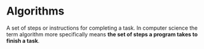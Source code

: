 # Algorithms

A set of steps or instructions for completing a task. In computer science the term algorithm more specifically means **the set of steps a program takes to finish a task**.
